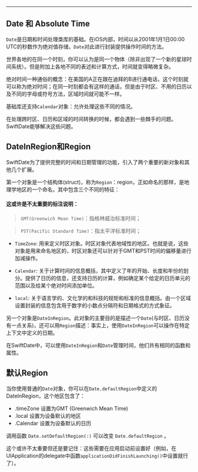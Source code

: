 
---

## Date 和 Absolute Time

`Date`是日期和时间处理类库的基础。在iOS内部，时间以从2001年1月1日00:00 UTC的秒数作为绝对值存储，`Date`对此进行封装提供操作时间的方法。

世界各地的在同一个时刻，你可以认为是同一个物体（除非出现了一个新的星球时间系统）。但是附加上各地不同的表述和计算方式，时间就变得略微复杂。

绝对时间一种通俗的概念：在美国的A正在跟在迪拜的B进行通电话，这个时刻就可以称为绝对时间；在同一时刻都会有这样的通话，但是由于时区、不用的日历以及不同的字母或符号方法，区域时间就可能不一样。

基础库还支持`Calendar`对象：允许处理这些不同的情况。

在处理跨时区、日历和区域的时间转换的时候，都会遇到一些棘手的问题。SwiftDate能够解决这些问题。

## DateInRegion和Region

SwiftDate为了提供完整的时间和日期管理的功能，引入了两个重要的新对象和其他几个扩展。

第一个对象是一个结构体(struct)，称为`Region`：region，正如命名的那样，是地理学地区的一个命名，其中包含三个不同的特征：

#### 这或许是不太重要的标注说明：
> `GMT(Greenwich Mean Time)`：指格林威治标准时间；

> `PST(Pacific Standard Time)`：指太平洋标准时间；

* `TimeZone`: 用来定义时区对象。时区对象代表地域性的地区。也就是说，这些对象是用来命名地区的，时区对象还可以针对于GMT和PST时间的偏移量进行加减操作。 

* `Calendar`: 关于计算时间的信息概括，其中定义了年的开始、长度和年份的划分。提供了日历的信息，还支持日历的计算，例如确定某个给定的日历单元的范围以及给某个绝对时间添加单位。

* `local`: 关于语言学的、文化学的和科技的规矩和标准的信息概括。由一个区域设置封装的信息包含用于数字的小数点分隔符和日期格式的方式象征。

另一个对象是`DateInRegion`。此对象的主要目的是描述一个`Date`(与时区、日历没有一点关系)，还可以用`Region`描述：事实上，使用`DateInRegion`可以操作在特定上下文中定义的日期。


在SwiftDate中，可以使用`DateInRegion`和`Date`管理时间，他们共有相同的函数和属性。


## 默认Region

当你使用普通的`Date`对象，你可以在`Date.defaultRegion`中定义的DateInRegion，这个地区包含了：

* .timeZone 设置为GMT (Greenwich Mean Time)
* .local  设置为设备默认的地区
* .Calendar 设置为设备默认的日历

调用函数 `Date.setDefaultRegion(:)` 可以改变 `Date.defaultRegion` 。

这个或许不太重要但还是要记住：这些需要在应用启动前设置好（例如，在UIApplication的delegate中函数`applicationDidFinishLaunching()`中设置就行了）。


